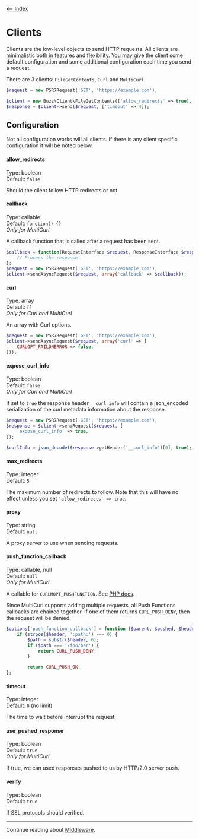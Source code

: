 [<-- Index](/doc/Readme.md)

# Clients

Clients are the low-level objects to send HTTP requests. All clients are minimalistic both in
features and flexibility. You may give the client some default configuration and some additional
configuration each time you send a request.

There are 3 clients: `FileGetContents`, `Curl` and `MultiCurl`.

```php
$request = new PSR7Request('GET', 'https://example.com');

$client = new Buzz\Client\FileGetContents(['allow_redirects' => true], new Psr17Factory());
$response = $client->send($request, ['timeout' => 4]);
```

## Configuration

Not all configuration works will all clients. If there is any client specific configuration it
will be noted below.

#### allow_redirects

Type: boolean<br>
Default: `false`

Should the client follow HTTP redirects or not.

#### callback

Type: callable<br>
Default: `function() {}`<br>
*Only for MultiCurl*

A callback function that is called after a request has been sent.

```php
$callback = function(RequestInterface $request, ResponseInterface $response = null, ClientException $exception = null) {
    // Process the response
};
$request = new PSR7Request('GET', 'https://example.com');
$client->sendAsyncRequest($request, array('callback' => $callback));
```

#### curl

Type: array<br>
Default: `[]`<br>
*Only for Curl and MultiCurl*

An array with Curl options.

```php
$request = new PSR7Request('GET', 'https://example.com');
$client->sendAsyncRequest($request, array('curl' => [
    CURLOPT_FAILONERROR => false,
]));
```

#### expose_curl_info

Type: boolean<br>
Default: `false`<br>
*Only for Curl and MultiCurl*

If set to `true` the response header `__curl_info` will contain a json_encoded
serialization of the curl metadata information about the response.

```php
$request = new PSR7Request('GET', 'https://example.com');
$response = $client->sendRequest($request, [
    'expose_curl_info' => true,
]);

$curlInfo = json_decode($response->getHeader('__curl_info')[0], true);
```

#### max_redirects

Type: integer<br>
Default: `5`

The maximum number of redirects to follow. Note that this will have no effect unless you set
`'allow_redirects' => true`.

#### proxy

Type: string<br>
Default: `null`

A proxy server to use when sending requests.

#### push_function_callback

Type: callable, null<br>
Default: `null`<br>
*Only for MultiCurl*

A callable for `CURLMOPT_PUSHFUNCTION`. See [PHP docs](http://php.net/manual/en/function.curl-multi-setopt.php).

Since MultiCurl supports adding multiple requests, all Push Functions callbacks are
chained together. If one of them returns `CURL_PUSH_DENY`, then the request will be denied. 

```php
$options['push_function_callback'] = function ($parent, $pushed, $headers) {
    if (strpos($header, ':path:') === 0) {
        $path = substr($header, 6);
        if ($path === '/foo/bar') {
            return CURL_PUSH_DENY;
        }

        return CURL_PUSH_OK;
};
```

#### timeout

Type: integer<br>
Default: `0` (no limit)

The time to wait before interrupt the request.

#### use_pushed_response

Type: boolean<br>
Default: `true`<br>
*Only for MultiCurl*

If true, we can used responses pushed to us by HTTP/2.0 server push. 

#### verify

Type: boolean<br>
Default: `true`

If SSL protocols should verified.

---

Continue reading about [Middleware](/doc/middleware.md).
